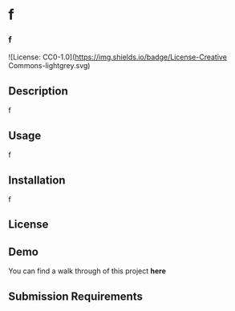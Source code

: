 
  # f 
  ### f
  ![License: CC0-1.0](https://img.shields.io/badge/License-Creative Commons-lightgrey.svg)

  ## Description
  f

  ## Usage
  f

  ## Installation
  f

  ## License


## Demo
You can find a walk through of this project **here**

## Submission Requirements

